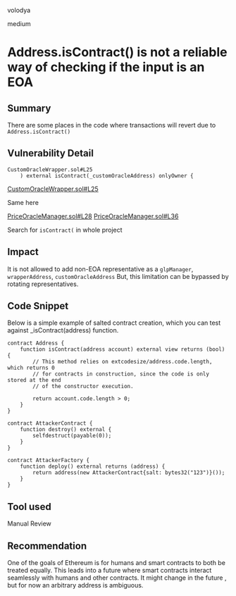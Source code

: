 volodya

medium

# Address.isContract() is not a reliable way of checking if the input is an EOA

## Summary
There are some places in the code where transactions will revert due to `Address.isContract()`
## Vulnerability Detail
```solidity
CustomOracleWrapper.sol#L25
    ) external isContract(_customOracleAddress) onlyOwner {

```

[CustomOracleWrapper.sol#L25](https://github.com/sherlock-audit/2023-03-taurus/blob/main/taurus-contracts/contracts/Oracle/Wrapper/CustomOracleWrapper.sol#L25)

Same here

[PriceOracleManager.sol#L28](https://github.com/sherlock-audit/2023-03-taurus/blob/main/taurus-contracts/contracts/Oracle/PriceOracleManager.sol#L28)
[PriceOracleManager.sol#L36](https://github.com/sherlock-audit/2023-03-taurus/blob/main/taurus-contracts/contracts/Oracle/PriceOracleManager.sol#L36)

Search for `isContract(` in whole project

## Impact
It is not allowed to add non-EOA representative as a `glpManager`, `wrapperAddress`, `customOracleAddress`
But, this limitation can be bypassed by rotating representatives.
## Code Snippet
Below is a simple example of salted contract creation, which you can test against _isContract(address) function.


```solidity
contract Address {
    function isContract(address account) external view returns (bool) {
        // This method relies on extcodesize/address.code.length, which returns 0
        // for contracts in construction, since the code is only stored at the end
        // of the constructor execution.

        return account.code.length > 0;
    }
}

contract AttackerContract {
    function destroy() external {
        selfdestruct(payable(0));
    }
}

contract AttackerFactory {
    function deploy() external returns (address) {
        return address(new AttackerContract{salt: bytes32("123")}());
    }
}

```
## Tool used

Manual Review

## Recommendation
One of the goals of Ethereum is for humans and smart contracts to both be treated equally. This leads into a future where smart contracts interact seamlessly with humans and other contracts. It might change in the future , but for now an arbitrary address is ambiguous.